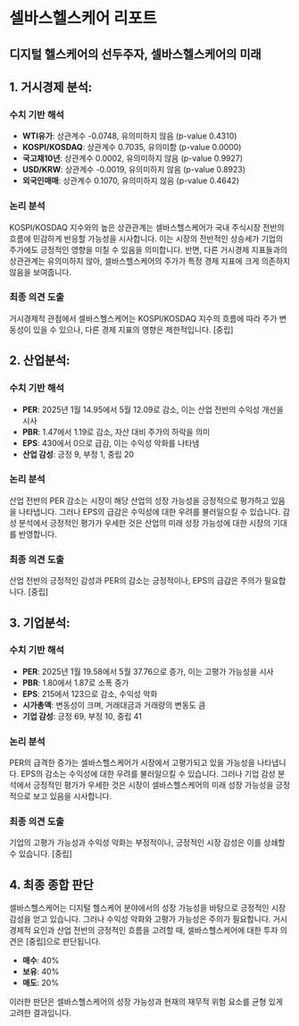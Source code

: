 # 셀바스헬스케어 리포트

## 디지털 헬스케어의 선두주자, 셀바스헬스케어의 미래

## 1. 거시경제 분석:

### 수치 기반 해석
- **WTI유가**: 상관계수 -0.0748, 유의미하지 않음 (p-value 0.4310)
- **KOSPI/KOSDAQ**: 상관계수 0.7035, 유의미함 (p-value 0.0000)
- **국고채10년**: 상관계수 0.0002, 유의미하지 않음 (p-value 0.9927)
- **USD/KRW**: 상관계수 -0.0019, 유의미하지 않음 (p-value 0.8923)
- **외국인매매**: 상관계수 0.1070, 유의미하지 않음 (p-value 0.4642)

### 논리 분석
KOSPI/KOSDAQ 지수와의 높은 상관관계는 셀바스헬스케어가 국내 주식시장 전반의 흐름에 민감하게 반응할 가능성을 시사합니다. 이는 시장의 전반적인 상승세가 기업의 주가에도 긍정적인 영향을 미칠 수 있음을 의미합니다. 반면, 다른 거시경제 지표들과의 상관관계는 유의미하지 않아, 셀바스헬스케어의 주가가 특정 경제 지표에 크게 의존하지 않음을 보여줍니다.

### 최종 의견 도출
거시경제적 관점에서 셀바스헬스케어는 KOSPI/KOSDAQ 지수의 흐름에 따라 주가 변동성이 있을 수 있으나, 다른 경제 지표의 영향은 제한적입니다. [중립]

## 2. 산업분석:

### 수치 기반 해석
- **PER**: 2025년 1월 14.95에서 5월 12.09로 감소, 이는 산업 전반의 수익성 개선을 시사
- **PBR**: 1.47에서 1.19로 감소, 자산 대비 주가의 하락을 의미
- **EPS**: 430에서 0으로 급감, 이는 수익성 악화를 나타냄
- **산업 감성**: 긍정 9, 부정 1, 중립 20

### 논리 분석
산업 전반의 PER 감소는 시장이 해당 산업의 성장 가능성을 긍정적으로 평가하고 있음을 나타냅니다. 그러나 EPS의 급감은 수익성에 대한 우려를 불러일으킬 수 있습니다. 감성 분석에서 긍정적인 평가가 우세한 것은 산업의 미래 성장 가능성에 대한 시장의 기대를 반영합니다.

### 최종 의견 도출
산업 전반의 긍정적인 감성과 PER의 감소는 긍정적이나, EPS의 급감은 주의가 필요합니다. [중립]

## 3. 기업분석:

### 수치 기반 해석
- **PER**: 2025년 1월 19.58에서 5월 37.76으로 증가, 이는 고평가 가능성을 시사
- **PBR**: 1.80에서 1.87로 소폭 증가
- **EPS**: 215에서 123으로 감소, 수익성 악화
- **시가총액**: 변동성이 크며, 거래대금과 거래량의 변동도 큼
- **기업 감성**: 긍정 69, 부정 10, 중립 41

### 논리 분석
PER의 급격한 증가는 셀바스헬스케어가 시장에서 고평가되고 있을 가능성을 나타냅니다. EPS의 감소는 수익성에 대한 우려를 불러일으킬 수 있습니다. 그러나 기업 감성 분석에서 긍정적인 평가가 우세한 것은 시장이 셀바스헬스케어의 미래 성장 가능성을 긍정적으로 보고 있음을 시사합니다.

### 최종 의견 도출
기업의 고평가 가능성과 수익성 악화는 부정적이나, 긍정적인 시장 감성은 이를 상쇄할 수 있습니다. [중립]

## 4. 최종 종합 판단

셀바스헬스케어는 디지털 헬스케어 분야에서의 성장 가능성을 바탕으로 긍정적인 시장 감성을 얻고 있습니다. 그러나 수익성 악화와 고평가 가능성은 주의가 필요합니다. 거시경제적 요인과 산업 전반의 긍정적인 흐름을 고려할 때, 셀바스헬스케어에 대한 투자 의견은 [중립]으로 판단됩니다.

- **매수**: 40%
- **보유**: 40%
- **매도**: 20%

이러한 판단은 셀바스헬스케어의 성장 가능성과 현재의 재무적 위험 요소를 균형 있게 고려한 결과입니다.